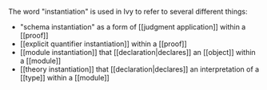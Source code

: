 The word "instantiation" is used in Ivy to refer to several different things:

  - "schema instantiation" as a form of [[judgment application]] within a [[proof]]
  - [[explicit quantifier instantiation]] within a [[proof]]
  - [[module instantiation]] that [[declaration|declares]] an [[object]] within a [[module]]
  - [[theory instantiation]] that [[declaration|declares]] an interpretation of a [[type]] within a [[module]]
